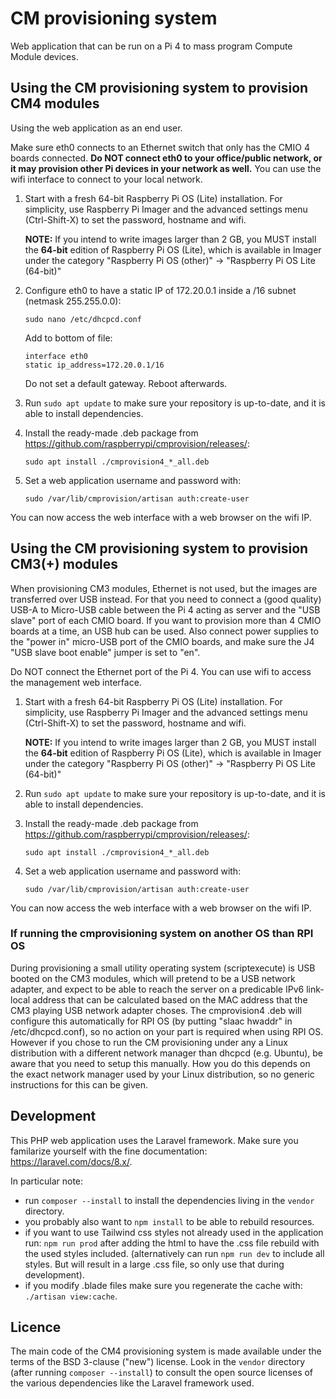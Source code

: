 # CM provisioning system #

Web application that can be run on a Pi 4 to mass program Compute Module devices.


## Using the CM provisioning system to provision CM4 modules ##

Using the web application as an end user.

Make sure eth0 connects to an Ethernet switch that only has the CMIO 4 boards connected. **Do NOT connect eth0 to your office/public network, or it may provision other Pi devices in your network as well.** You can use the wifi interface to connect to your local network.

1. Start with a fresh 64-bit Raspberry Pi OS (Lite) installation.  For simplicity, use Raspberry Pi Imager and the advanced settings menu (Ctrl-Shift-X) to set the password, hostname and wifi.  
    
    **NOTE:** If you intend to write images larger than 2 GB, you MUST install the **64-bit** edition of Raspberry Pi OS (Lite), which is available in Imager under the category "Raspberry Pi OS (other)" -> "Raspberry Pi OS Lite (64-bit)"

1. Configure eth0 to have a static IP of 172.20.0.1 inside a /16 subnet (netmask 255.255.0.0):  
    
    ```
    sudo nano /etc/dhcpcd.conf  
    ```
    
    Add to bottom of file:  

    ```
    interface eth0
    static ip_address=172.20.0.1/16  
    ```

    Do not set a default gateway. Reboot afterwards.

1. Run `sudo apt update` to make sure your repository is up-to-date, and it is able to install dependencies.

1. Install the ready-made .deb package from https://github.com/raspberrypi/cmprovision/releases/:  

    ```
    sudo apt install ./cmprovision4_*_all.deb  
    ```

1. Set a web application username and password with:  

    ```
    sudo /var/lib/cmprovision/artisan auth:create-user  
    ```

You can now access the web interface with a web browser on the wifi IP.

## Using the CM provisioning system to provision CM3(+) modules ##

When provisioning CM3 modules, Ethernet is not used, but the images are transferred over USB instead.
For that you need to connect a (good quality) USB-A to Micro-USB cable between the Pi 4 acting as server and the "USB slave" port of each CMIO board.
If you want to provision more than 4 CMIO boards at a time, an USB hub can be used.
Also connect power supplies to the "power in" micro-USB port of the CMIO boards, and make sure the J4 "USB slave boot enable" jumper is set to "en".

Do NOT connect the Ethernet port of the Pi 4. You can use wifi to access the management web interface.


1. Start with a fresh 64-bit Raspberry Pi OS (Lite) installation.  For simplicity, use Raspberry Pi Imager and the advanced settings menu (Ctrl-Shift-X) to set the password, hostname and wifi.  
    
    **NOTE:** If you intend to write images larger than 2 GB, you MUST install the **64-bit** edition of Raspberry Pi OS (Lite), which is available in Imager under the category "Raspberry Pi OS (other)" -> "Raspberry Pi OS Lite (64-bit)"

1. Run `sudo apt update` to make sure your repository is up-to-date, and it is able to install dependencies.

1. Install the ready-made .deb package from https://github.com/raspberrypi/cmprovision/releases/:  

    ```
    sudo apt install ./cmprovision4_*_all.deb  
    ```

1. Set a web application username and password with:  

    ```
    sudo /var/lib/cmprovision/artisan auth:create-user  
    ```

You can now access the web interface with a web browser on the wifi IP.

### If running the cmprovisioning system on another OS than RPI OS ###

During provisioning a small utility operating system (scriptexecute) is USB booted on the CM3 modules, which will pretend to be a USB network adapter, and expect to be able to reach the server
on a predicable IPv6 link-local address that can be calculated based on the MAC address that the CM3 playing USB network adapter choses.
The cmprovision4 .deb will configure this automatically for RPI OS (by putting "slaac hwaddr" in /etc/dhcpcd.conf), so no
action on your part is required when using RPI OS.
However if you chose to run the CM provisioning under any a Linux distribution with a different network manager than dhcpcd (e.g. Ubuntu), be aware that you need to setup this manually.
How you do this depends on the exact network manager used by your Linux distribution, so no generic instructions for this can be given.

## Development ##

This PHP web application uses the Laravel framework.
Make sure you familarize yourself with the fine documentation: https://laravel.com/docs/8.x/.

In particular note:
* run `composer --install` to install the dependencies living in the `vendor` directory.
* you probably also want to `npm install` to be able to rebuild resources.
* if you want to use Tailwind css styles not already used in the application run: `npm run prod` after adding the html to have the .css file rebuild with the used styles included. (alternatively can run `npm run dev` to include all styles. But will result in a large .css file, so only use that during development).
* if you modify .blade files make sure you regenerate the cache with: `./artisan view:cache`.

## Licence ##

The main code of the CM4 provisioning system is made available under the terms of the BSD 3-clause ("new") license.
Look in the `vendor` directory (after running `composer --install`) to consult the open source licenses of the various dependencies like the Laravel framework used.

